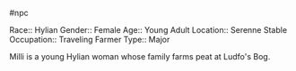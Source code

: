 #npc 

Race:: Hylian
Gender:: Female
Age:: Young Adult
Location:: Serenne Stable
Occupation:: Traveling Farmer
Type:: Major

Milli is a young Hylian woman whose family farms peat at Ludfo's Bog.
